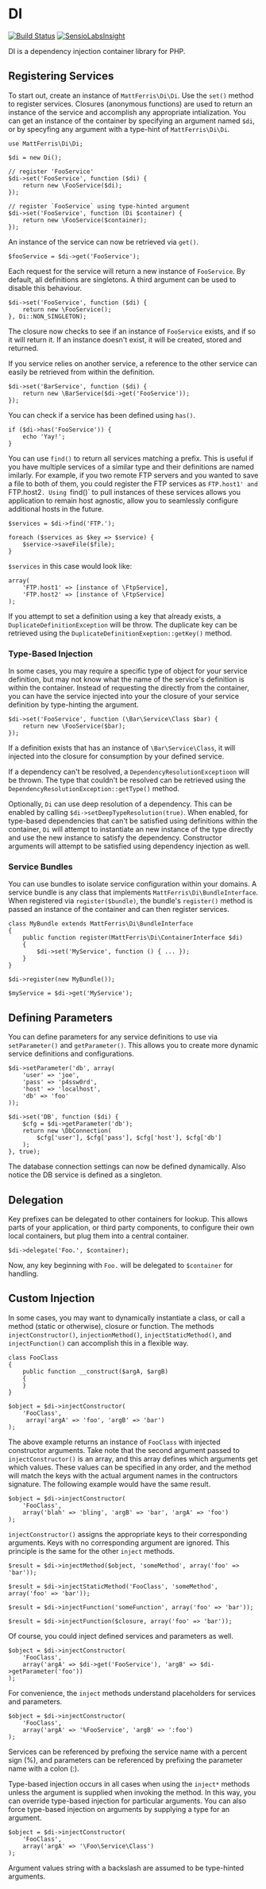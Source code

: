 DI
==

[![Build Status](https://travis-ci.org/mattferris/di.svg?branch=master)](https://travis-ci.org/mattferris/di)
[![SensioLabsInsight](https://insight.sensiolabs.com/projects/a88c116a-3019-4573-8fa1-0b844dda22dd/mini.png)](https://insight.sensiolabs.com/projects/a88c116a-3019-4573-8fa1-0b844dda22dd)

DI is a dependency injection container library for PHP.

Registering Services
--------------------

To start out, create an instance of `MattFerris\Di\Di`. Use the `set()` method
to register services. Closures (anonymous functions) are used to return an
instance of the service and accomplish any appropriate intialization. You can
get an instance of the container by specifying an argument named `$di`, or by
specyfing any argument with a type-hint of `MattFerris\Di\Di`.

    use MattFerris\Di\Di;

    $di = new Di();

    // register 'FooService'
    $di->set('FooService', function ($di) {
        return new \FooService($di);
    });

    // register `FooService` using type-hinted argument
    $di->set('FooService', function (Di $container) {
        return new \FooService($container);
    });

An instance of the service can now be retrieved via `get()`.

    $fooService = $di->get('FooService');

Each request for the service will return a new instance of `FooService`. By
default, all definitions are singletons. A third argument can be used to disable
this behaviour.

    $di->set('FooService', function ($di) {
        return new \FooService();
    }, Di::NON_SINGLETON);

The closure now checks to see if an instance of `FooService` exists, and if so
it will return it. If an instance doesn't exist, it will be created, stored and
returned.

If you service relies on another service, a reference to the other service can
easily be retrieved from within the definition.

    $di->set('BarService', function ($di) {
        return new \BarService($di->get('FooService'));
    });

You can check if a service has been defined using `has()`.

    if ($di->has('FooService')) {
        echo 'Yay!';
    }

You can use `find()` to return all services matching a prefix. This is useful if
you have multiple services of a similar type and their definitions are named 
imilarly. For example, if you two remote FTP servers and you wanted to save a
file to both of them, you could register the FTP services as `FTP.host1' and
`FTP.host2`. Using `find()` to pull instances of these services allows you
application to remain host agnostic, allow you to seamlessly configure
additional hosts in the future.

    $services = $di->find('FTP.');

    foreach ($services as $key => $service) {
        $service->saveFile($file);
    }

`$services` in this case would look like:

    array(
        'FTP.host1' => [instance of \FtpService],
        'FTP.host2' => [instance of \FtpService]
    );

If you attempt to set a definition using a key that already exists, a
`DuplicateDefinitionException` will be throw. The duplicate key can be retrieved
using the `DuplicateDefinitionExeption::getKey()` method.

### Type-Based Injection

In some cases, you may require a specific type of object for your service
definition, but may not know what the name of the service's definition is within
the container. Instead of requesting the directly from the container, you can
have the service injected into your the closure of your service definition by
type-hinting the argument.

    $di->set('FooService', function (\Bar\Service\Class $bar) {
        return new \FooService($bar);
    });

If a definition exists that has an instance of `\Bar\Service\Class`, it will
injected into the closure for consumption by your defined service.

If a dependency can't be resolved, a `DependencyResolutionExceptioon` will be
thrown. The type that couldn't be resolved can be retrieved using the
`DependencyResolutionException::getType()` method.

Optionally, `Di` can use deep resolution of a dependency. This can be enabled
by calling `$di->setDeepTypeResolution(true)`. When enabled, for type-based
dependencies that can't be satisfied using definitions within the container,
`Di` will attempt to instantiate an new instance of the type directly and use
the new instance to satisfy the dependency. Constructor arguments will attempt
to be satisfied using dependency injection as well.

### Service Bundles

You can use bundles to isolate service configuration within your domains. A
service bundle is any class that implements `MattFerris\Di\BundleInterface`.
When registered via `register($bundle)`, the bundle's `register()` method is
passed an instance of the container and can then register services.

    class MyBundle extends MattFerris\Di\BundleInterface
    {
        public function register(MattFerris\Di\ContainerInterface $di)
        {
            $di->set('MyService', function () { ... });
        }
    }

    $di->register(new MyBundle());

    $myService = $di->get('MyService');

Defining Parameters
-------------------

You can define parameters for any service definitions to use via
`setParameter()` and `getParameter()`. This allows you to create more dynamic
service definitions and configurations.

    $di->setParameter('db', array(
        'user' => 'joe',
        'pass' => 'p4ssw0rd',
        'host' => 'localhost',
        'db' => 'foo'
    ));

    $di->set('DB', function ($di) {
        $cfg = $di->getParameter('db');
        return new \DbConnection(
            $cfg['user'], $cfg['pass'], $cfg['host'], $cfg['db']
        );
    }, true);

The database connection settings can now be defined dynamically. Also notice the
DB service is defined as a singleton.

Delegation
----------

Key prefixes can be delegated to other containers for lookup. This allows parts
of your application, or third party components, to configure their own local
containers, but plug them into a central container.

    $di->delegate('Foo.', $container);

Now, any key beginning with `Foo.` will be delegated to `$container` for
handling.

Custom Injection
----------------

In some cases, you may want to dynamically instantiate a class, or call a method 
(static or otherwise), closure or function. The methods `injectConstructor()`,
`injectionMethod()`, `injectStaticMethod()`, and `injectFunction()` can
accomplish this in a flexible way.

    class FooClass
    {
        public function __construct($argA, $argB)
        {
        }
    }

    $object = $di->injectConstructor(
        'FooClass',
         array('argA' => 'foo', 'argB' => 'bar')
    );

The above example returns an instance of `FooClass` with injected constructor
arguments. Take note that the second argument passed to `injectConstructor()`
is an array, and this array defines which arguments get which values. These
values can be specified in any order, and the method will match the keys with
the actual argument names in the contructors signature. The following example
would have the same result.

    $object = $di->injectConstructor(
        'FooClass',
        array('blah' => 'bling', 'argB' => 'bar', 'argA' => 'foo')
    );

`injectConstructor()` assigns the appropriate keys to their corresponding
arguments. Keys with no corresponding argument are ignored. This principle is
the same for the other `inject` methods.

    $result = $di->injectMethod($object, 'someMethod', array('foo' => 'bar'));

    $result = $di->injectStaticMethod('FooClass', 'someMethod', array('foo' => 'bar'));

    $result = $di->injectFunction('someFunction', array('foo' => 'bar'));

    $result = $di->injectFunction($closure, array('foo' => 'bar'));

Of course, you could inject defined services and parameters as well.

    $object = $di->injectConstructor(
        'FooClass',
        array('argA' => $di->get('FooService'), 'argB' => $di->getParameter('foo'))
    );

For convenience, the `inject` methods understand placeholders for services and
parameters.

    $object = $di->injectConstructor(
        'FooClass',
        array('argA' => '%FooService', 'argB' => ':foo')
    );

Services can be referenced by prefixing the service name with a percent sign
(%), and parameters can be referenced by prefixing the parameter name with a
colon (:).

Type-based injection occurs in all cases when using the `inject*` methods unless
the argument is supplied when invoking the method. In this way, you can override
type-based injection for particular arguments. You can also force type-based
injection on arguments by supplying a type for an argument.

    $object = $di->injectConstructor(
        'FooClass',
        array('argA' => '\Foo\Service\Class')
    );

Argument values string with a backslash are assumed to be type-hinted arguments.
